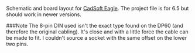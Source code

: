 Schematic and board layout for [CadSoft Eagle](http://www.cadsoftusa.com/). The project file is for 6.5 but should work in newer versions.

###Note
The 8-pin DIN used isn't the exact type found on the DP60 (and therefore the original cabling). It's close and with a little force the cable can be made to fit. I couldn't source a socket with the same offset on the lower two pins.
